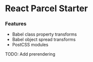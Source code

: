 # React Parcel Starter

### Features

* Babel class property transforms
* Babel object spread transforms
* PostCSS modules

TODO: Add prerendering
